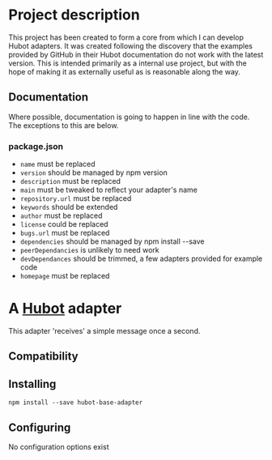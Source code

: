 # Project description

This project has been created to form a core from which I can develop Hubot adapters.  It was
created following the discovery that the examples provided by GitHub in their Hubot documentation
do not work with the latest version.
This is intended primarily as a internal use project, but with the hope of making it as externally
useful as is reasonable along the way.

## Documentation

Where possible, documentation is going to happen in line with the code.  The exceptions to this are below.

### package.json

* `name` must be replaced
* `version` should be managed by npm version
* `description` must be replaced
* `main` must be tweaked to reflect your adapter's name
* `repository.url` must be replaced
* `keywords` should be extended
* `author` must be replaced
* `license` could be replaced
* `bugs.url` must be replaced
* `dependencies` should be managed by npm install --save
* `peerDependancies` is unlikely to need work
* `devDependances` should be trimmed, a few adapters provided for example code
* `homepage` must be replaced

# A [Hubot](https://github.com/github/hubot) adapter

This adapter 'receives' a simple message once a second.

## Compatibility

## Installing

`npm install --save hubot-base-adapter`

## Configuring

No configuration options exist

